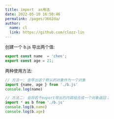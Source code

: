 ```yaml
---
title: import  as用法
date: 2022-05-10 16:50:46
permalink: /pages/3662da/
author: 
  name: cl
  link: https://github.com/clozz-lin
---
```

创建一个 b.js 导出两个值:
```js
export const name  = 'chen';
export const age = 21;
```

两种使用方法:
```js
// 方法一: 会导出这个默认的对象作为一个对象
import {name, age } from './b.js'
console.log(name) 

// 方法二: 会将若干export导出的内容组合成一个对象返回；
import * as b from './b.js'
console.log(b.name)
console.log(b.age)
```
